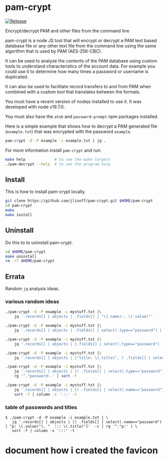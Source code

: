 # pam-crypt
[![Release](https://img.shields.io/github/release/jlinoff/pam-crypt?style)](https://github.com/jlinoff/pam-crypt/releases)

Encrypt/decrypt PAM and other files from the command line

pam-crypt is a node JS tool that will encrypt or decrypt a PAM text
based database file or any other text file from the command line
using the same algorithm that is used by PAM (AES-256-CBC).

It can be used to analyze the contents of the PAM database using
custom tools to understand characteristics of the account data.
For example you could use it to determine how many times a password
or username is duplicated.

It can also be used to facilitate record transfers to and from PAM
when combined with a custom tool that translates between the formats.

You must have a recent version of nodejs installed to use it. It was
developed with node v19.7.0.

You must also have the `atob` and `password-prompt` npm packages
installed.

Here is a simple example that shows how to decrypt a PAM generated
file (`example.txt`) that was encrypted with the password `example`.

```bash
pam-crypt -d -P example -i example.txt | jq .
```

For more information install `pam-crypt` and run:
```bash
make help             # to see the make targets
./pam-decrypt --help  # to see the program help
```

## Install
This is how to install pam-crypt locally.
```bash
git clone https://github.com/jlinoff/pam-crypt.git $HOME/pam-crypt
cd pam-crypt
make
make install
```

## Uninstall
Do this to to uninstall pam-crypt.

```bash
cd $HOME/pam-crypt
make uninstall
rm -rf $HOME/pam-crypt
```

## Errata

Random `jq` analysis ideas.


### various random ideas
```bash
./pam-crypt -d -P example -i mystuff.txt |\
    jq '.records[] | objects | .fields[] | "\(.name):, \(.value)"'

./pam-crypt -d -P example -i mystuff.txt |\
    jq '.records[] | objects | .fields[] | select(.type=="password") | "password: \(.value)"'

./pam-crypt -d -P example -i mystuff.txt |\
    jq '.records[] | objects | [.fields[] | select(.type=="password") | "password: \(.value)"]'

./pam-crypt -d -P example -i mystuff.txt |\
    jq '.records[] | objects | ["title: \(.title)", ( .fields[] | select(.type=="password") | "password: \(.value)")]'

./pam-crypt -d -P example -i mystuff.txt |\
    jq '.records[] | objects | [( .fields[] | select(.type=="password") | "password: \(.value)"), "title: \(.title)"]'  -c | \
    rg '^."password:.' | sort -f

./pam-crypt -d -P example -i mystuff.txt |\
    jq '.records[] | objects | [( .fields[] | select(.name=="password") | "p: \(.value)"), "  ::: \(.title)"]'  -c | rg '^."p:' | \
    sort -f | column -s ':::' -t
```

### table of passwords and titles
```
$ ./pam-crypt -d -P example -i example.txt | \
   jq '.records[] | objects | [( .fields[] | select(.name=="password") | "p: \(.value)"), "  ::: \(.title)"]'  -c | rg '^."p:' | \
   sort -f | column -s ':::' -t
```

# document how i created the favicon
